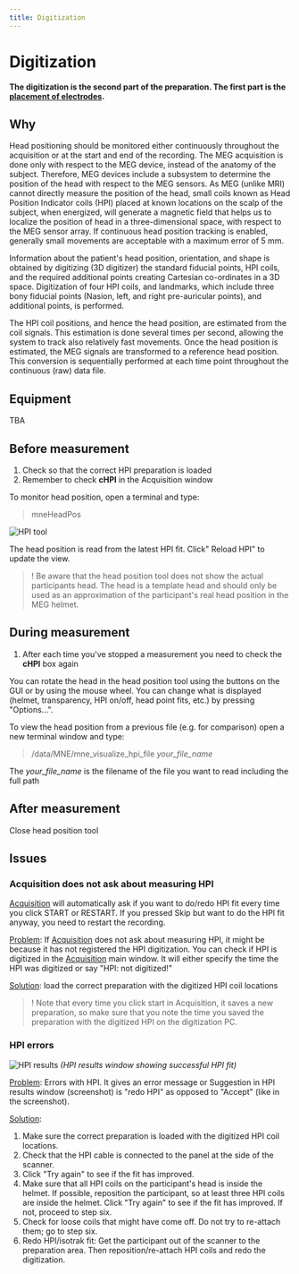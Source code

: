 ```yaml
---
title: Digitization
---
```



# Digitization

**The digitization is the second part of the preparation. The first part is the [placement of electrodes](01_Electrodes-standard-setup.md).**

## Why

Head positioning should be monitored either continuously throughout the acquisition or at the start and end of the recording. The MEG acquisition is done only with respect to the MEG device, instead of the anatomy of the subject. Therefore, MEG devices include a subsystem to determine the position of the head with respect to the MEG sensors. As MEG (unlike MRI) cannot directly measure the position of the head, small coils known as Head Position Indicator coils (HPI) placed at known locations on the scalp of the subject, when energized, will generate a magnetic field that helps us to localize the position of head in a three-dimensional space, with respect to the MEG sensor array. If continuous head position tracking is enabled, generally small movements are acceptable with a maximum error of 5 mm.

Information about the patient's head position, orientation, and shape is obtained by digitizing (3D digitizer) the standard fiducial points, HPI coils, and the required additional points creating Cartesian co-ordinates in a 3D space. Digitization of four HPI coils, and landmarks, which include three bony fiducial points (Nasion, left, and right pre-auricular points), and additional points, is performed.

The HPI coil positions, and hence the head position, are estimated from the coil signals. This estimation is done several times per second, allowing the system to track also relatively fast movements. Once the head position is estimated, the MEG signals are transformed to a reference head position. This conversion is sequentially performed at each time point throughout the continuous (raw) data file.

## Equipment

TBA


## Before measurement
1. Check so that the correct HPI preparation is loaded
2. Remember to check  **cHPI**  in the Acquisition window

To monitor head position, open a terminal and type:

> mneHeadPos

![HPI tool](../../resources/wiki_images/hpi-tool_small.jpg)

The head position is read from the latest HPI fit. Click" Reload HPI" to update the view.

> ! Be aware that the head position tool does not show the actual participants head. The head is a template head and should only be used as an approximation of the participant's real head position in the MEG helmet.

## During measurement

1. After each time you've stopped a measurement you need to check the  **cHPI** box again

You can rotate the head in the head position tool using the buttons on the GUI or by using the mouse wheel. You can change what is displayed (helmet, transparency, HPI on/off, head point fits, etc.) by pressing "Options...".

To view the head position from a previous file (e.g. for comparison) open a new terminal window and type:

> /data/MNE/mne_visualize_hpi_file *your_file_name*

The *your_file_name* is the filename of the file you want to read including the full path

## After measurement
Close head position tool


## Issues
### Acquisition does not ask about measuring HPI
[Acquisition](../squid-acquisition/02_Acquisition.md) will automatically ask if you want to do/redo HPI fit every time you click START or RESTART. If you pressed Skip but want to do the HPI fit anyway, you need to restart the recording.

<u>Problem</u>: If [Acquisition](../squid-acquisition/02_Acquisition.md) does not ask about measuring HPI, it might be because it has not registered the HPI digitization. You can check if HPI is digitized in the [Acquisition](../squid-acquisition/02_Acquisition.md) main window. It will either specify the time the HPI was digitized or say "HPI: not digitized!"

<u>Solution</u>: load the correct preparation with the digitized HPI coil locations

> ! Note that every time you click start in Acquisition, it saves a new preparation, so make sure that you note the time you saved the preparation with the digitized HPI on the digitization PC.

### HPI errors

![HPI results](../../resources/wiki_images/hpi-results_small.jpg)
_(HPI results window showing successful HPI fit)_

<u>Problem</u>: Errors with HPI. It gives an error message or Suggestion in HPI results window (screenshot) is "redo HPI" as opposed to "Accept" (like in the screenshot).

<u>Solution</u>:
1. Make sure the correct preparation is loaded with the digitized HPI coil locations.
2. Check that the HPI cable is connected to the panel at the side of the scanner.
3. Click "Try again" to see if the fit has improved.
4. Make sure that all HPI coils on the participant's head is inside the helmet. If possible, reposition the participant, so at least three HPI coils are inside the helmet. Click "Try again" to see if the fit has improved. If not, proceed to step six.
5. Check for loose coils that might have come off. Do not try to re-attach them; go to step six.
6. Redo HPI/isotrak fit: Get the participant out of the scanner to the preparation area. Then reposition/re-attach HPI coils and redo the digitization.